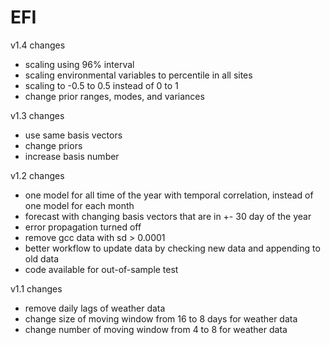 # EFI

v1.4 changes
* scaling using 96% interval
* scaling environmental variables to percentile in all sites
* scaling to -0.5 to 0.5 instead of 0 to 1
* change prior ranges, modes, and variances

v1.3 changes
* use same basis vectors
* change priors
* increase basis number

v1.2 changes
* one model for all time of the year with temporal correlation, instead of one model for each month
* forecast with changing basis vectors that are in +- 30 day of the year
* error propagation turned off
* remove gcc data with sd > 0.0001
* better workflow to update data by checking new data and appending to old data
* code available for out-of-sample test

v1.1 changes
* remove daily lags of weather data
* change size of moving window from 16 to 8 days for weather data
* change number of moving window from 4 to 8 for weather data